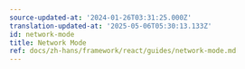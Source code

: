 ```yaml
---
source-updated-at: '2024-01-26T03:31:25.000Z'
translation-updated-at: '2025-05-06T05:30:13.133Z'
id: network-mode
title: Network Mode
ref: docs/zh-hans/framework/react/guides/network-mode.md
---
```


